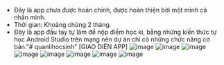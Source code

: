 - Đây là app chưa được hoàn chỉnh, được hoàn thiện bởi một mình cá nhân mình.
- Thời gian: Khoảng chừng 2 tháng.
- Đây là app đầu tay tự làm để nộp điểm học kì, bằng những kiến thức tự học Android Studio trên mạng nên dự án chỉ có những chức năng cơ bản."# quanlihocsinh"
[GIAO DIỆN APP]
![image](https://github.com/mikeazk2006/quanlihocsinh/assets/96047802/aae3284a-1f1e-419e-b580-eb4fdb3c6401)
![image](https://github.com/mikeazk2006/quanlihocsinh/assets/96047802/90539702-2f23-4a4d-b81a-5296c4da594b)
![image](https://github.com/mikeazk2006/quanlihocsinh/assets/96047802/febd0e87-8aeb-4eee-a5db-71f2410c7f05)
![image](https://github.com/mikeazk2006/quanlihocsinh/assets/96047802/a956f80a-3d59-42cd-9089-9056c712420c)
![image](https://github.com/mikeazk2006/quanlihocsinh/assets/96047802/f60ceb96-f64f-4449-9bdd-a1cb2b048d63)
![image](https://github.com/mikeazk2006/quanlihocsinh/assets/96047802/e5fd724e-149a-464b-a7dc-cf2228db83fa)
![image](https://github.com/mikeazk2006/quanlihocsinh/assets/96047802/121f1f0e-f9e2-4ecc-b3de-12f9e4f2a6e0)
![image](https://github.com/mikeazk2006/quanlihocsinh/assets/96047802/d2a10af3-2c7d-4f6b-b9f2-a081b382ff59)

